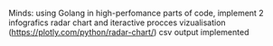 Minds: using Golang in high-perfomance parts of code, implement 2 infografics radar chart and iteractive procces vizualisation (https://plotly.com/python/radar-chart/)
csv output implemented
